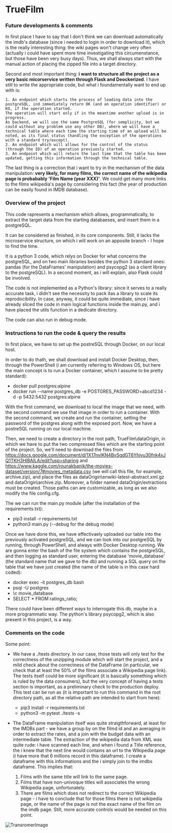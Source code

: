 # TrueFilm

### Future developments & comments

In first place I have to say that I don't think we can download automatically the imdb's database (since i needed to login in order to download it), which is the really interesting thing: the wiki pages won't change very often (actually i could have spent more time investigating this circumenstance, but those have been very busy days). 
Thus, we shall always start with the manual action of placing the zipped file into a target directory.

Second and most important thing: <b>i want to structure all the project as a very basic micorservice written through Flask and Deockerized</b>. I have still to write the appropriate code, but what i foundamentally want to end up with is:

    1. An endpoint which starts the process of loading data into the postgreSQL, ind immediately return OK (and an operation identifier) or KO, if the operation started. 
    The operation will start only if in the meantime another upload is in progress. 
    As backend, we will use the same PostgreSQL (for semplicity, but we could without any problem use any other DB), where we will have a technical table where each time the starting time of an upload will be noted, as its final status (handling the exception of the operations with a standard try/except).
    2. An endpoint which will allows for the control of the status (through the ID) of an operation previuosly started.
    3. An endpoint which will return the last time that the table has been updated, getting this information through the technical table.

The last thing is a correction that i want to try in the mechanism of the data manipulation: <b>very likely, for many films, the correct name of the wikipedia page is probabably 'Film Name (year XXX)'</b>. We could get many more links to the films wikipedia's page by considering this fact (the year of production can be easily found in IMDB database).

### Overview of the project

This code rapresents a mechanism which allows, programmatically, to extract the target data from the starting databaeses, and insert them in a postgreSQL.

It can be considered as finished, in its core components. Still, it lacks the microservice structure, on which i will work on an apposite branch - I hope to find the time.

It is a python 3 code, which relys on Docker for what concerns the postgreSQL, and on two main libraries besides the python 3 standard ones: pandas (for the DataFrames' manipulation) and psycopg2 (as a client library to the postgreSQL). In a second moment, as i will explain, also Flask could be involved.

The code is not implemented as a Python's library: since it serves to a really accurate task, i didn't see the necessity to pack itas a library to scale its reprodocibility. In case, anyway, it could be quite immediate, since i have already sliced the code in main logical functions inside the main.py, and i have placed the utils function in a dedicate directory.  

The code can also run in debug mode.

### Instructions to run the code & query the results

In first place, we have to set up the postreSQL through Docker, on our local host.

In order to do thath, we shall download and install Docker Desktop, then, through the PowerShell (i am currently referring to Windows OS, but here the main concept is to run a Docker container, which I assume to be pretty standard):

* docker pull postgres:alpine
* docker run --name postgres_db -e POSTGRES_PASSWORD=abcd1234 -d -p 5432:5432 postgres:alpine

With the first command, we download to local the image that we need, with the second command we use that image in order to run a container. With the second command, we create and run the container, setting the password of the postgres along with the exposed port.
Now, we have a postreSQL running on our local machine.

Then, we need to create a directory in the root path, TrueFilm\dataOrigin\, in which we have to put the two compressed files which are the starting point of the project. So, we'll need to download the files from https://docs.google.com/document/d/1X17nvlKN4BvSgdGT6Yhjvu30fnk4xJQ1TKH3HlBAILA/edit?usp=sharing and https://www.kaggle.com/rounakbanik/the-movies-dataset/version/7#movies_metadata.csv (we will call this file, for example, archive.zip), and place the files as dataOrigin\enwiki-latest-abstract.xml.gz and dataOrigin\archive.zip. Moreover, a folder named dataOrigin/extractions must be created. Those paths can are customizable, as long as we also modify the file config.cfg. 

The we can run the main.py module (after the installation of the requirements.txt):

* pip3 install -r requirements.txt
* python3 main.py (--debug for the debug mode)

Once we have done this, we have effectivaely uploaded our table into the previously activated postgreSQL, and we can look into our postgreSQL by running, through PowerShell, and always with Docker Desktop running. We are gonna enter the bash of the file system which contains the postgreSQL, and then logging as standard user, entering the database 'movie_database' (the standard name that we gave to the db) and running a SQL query on the table that we have just created (the name of the table is in this case hard coded):

* docker exec -it postgres_db bash
* psql -U postgres
* \c movie_database
* SELECT * FROM ratings_ratio;

There could have been different ways to interrogate this db, maybe in a more programmatic way. The python's library psycopg2, which is also present in this project, is a way.

### Comments on the code

Some point:

- We have a ./tests directory. In our case, those tests will only test for the correctness of the unzipping module which will start the project, and a mild check about the correctness of the DataFrame (in particular, we check that at least the 50% of the films associate a Wikipedia page link). The tests itself could be more significant (it is basically something which is ruled by the data consumers), but the very concept of having a tests section is important, as a preliminary check to the production deploy. This test can be run as (it is important to run this command in the root directory path, as all the relative path are intended to start from here):

    - pip3 install -r requirements.txt
    - python3 -m pytest ./tests -s 


- The DataFrame manipulation itself was quite straigthforward, at least for the IMDBs part - we have a group by on the filmd id and an averaging in order to extract the rates, and a join with the budget data with an intermediate table. The extraction of the wikipedia data from XML was quite rude: i have scanned each line, and when i found a Title reference, the i knew that the next line would contains an url to the WIkipedia page (i have more that 6 millions record in this dataframe). I create a dataframe with this informations and the i simply join to the imdbs dataframe. This implies that:

    1. Films with the same title will link to the same page.
    2. Films that have non-univoque titles will associates the wrong Wikipedia page, unfortunately.
    3. There are films which does not redirect to the correct Wikipedia page - i have to conclude that for those films there is not wikipedia page, or the name of the page is not the exact name of the film on the imdb page. Still, more accurate controls would be needed on this point. 



![TransromerImage](https://i.ytimg.com/vi/3LBNM1eYVnY/maxresdefault.jpg)
